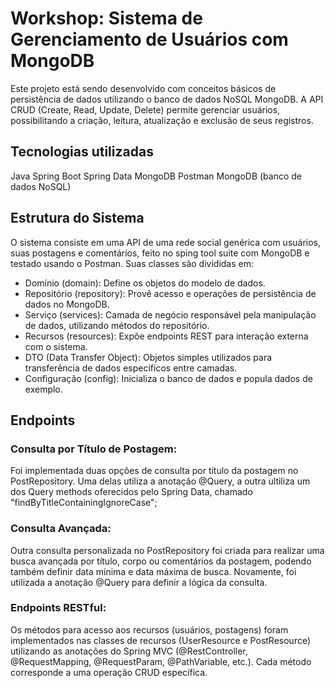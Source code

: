 # Workshop: Sistema de Gerenciamento de Usuários com MongoDB
Este projeto está sendo desenvolvido com conceitos básicos de persistência de dados utilizando o banco de dados NoSQL MongoDB. A API CRUD (Create, Read, Update, Delete) permite gerenciar usuários, possibilitando a criação, leitura, atualização e exclusão de seus registros.

## Tecnologias utilizadas
Java
Spring Boot
Spring Data MongoDB
Postman
MongoDB (banco de dados NoSQL)


## Estrutura do Sistema
O sistema consiste em uma API de uma rede social genérica com usuários, suas postagens e comentários, feito no sping tool suite com MongoDB e testado usando o Postman. Suas classes são divididas em:

- Domínio (domain): Define os objetos do modelo de dados.
- Repositório (repository): Provê acesso e operações de persistência de dados no MongoDB.
- Serviço (services): Camada de negócio responsável pela manipulação de dados, utilizando métodos do repositório.
- Recursos (resources): Expõe endpoints REST para interação externa com o sistema.
- DTO (Data Transfer Object): Objetos simples utilizados para transferência de dados específicos entre camadas.
- Configuração (config): Inicializa o banco de dados e popula dados de exemplo.

## Endpoints
### Consulta por Título de Postagem: 
Foi implementada duas opções de consulta por título da postagem no PostRepository. Uma delas utiliza a anotação @Query, a outra ultiliza um dos Query methods oferecidos pelo Spring Data, chamado "findByTitleContainingIgnoreCase";

### Consulta Avançada: 
Outra consulta personalizada no PostRepository foi criada para realizar uma busca avançada por título, corpo ou comentários da postagem, podendo também definir data mínima e data máxima de busca. Novamente, foi utilizada a anotação @Query para definir a lógica da consulta.

### Endpoints RESTful: 
Os métodos para acesso aos recursos (usuários, postagens) foram implementados nas classes de recursos (UserResource e PostResource) utilizando as anotações do Spring MVC (@RestController, @RequestMapping, @RequestParam, @PathVariable, etc.). Cada método corresponde a uma operação CRUD específica.

